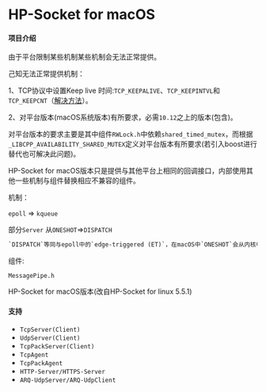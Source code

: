 # HP-Socket for macOS

#### 项目介绍
由于平台限制某些机制某些机制会无法正常提供。

己知无法正常提供机制：

1、TCP协议中设置Keep live 时间:`TCP_KEEPALIVE`、`TCP_KEEPINTVL`和`TCP_KEEPCNT`（[解决方法](http://www.voidcn.com/article/p-afuibcmg-bqk.html)）。

2、对平台版本(macOS系统版本)有所要求，必需`10.12`之上的版本(包含)。

对平台版本的要求主要是其中组件`RWLock.h`中依赖`shared_timed_mutex`，而根据`_LIBCPP_AVAILABILITY_SHARED_MUTEX`定义对平台版本有所要求(若引入boost进行替代也可解决此问题)。

HP-Socket for macOS版本只是提供与其他平台上相同的回调接口，内部使用其他一些机制与组件替换相应不兼容的组件。

机制：

`epoll` => `kqueue`

部分`Server` 从`ONESHOT`=>`DISPATCH`

```tex
`DISPATCH`等同与epoll中的`edge-triggered (ET)`，在macOS中`ONESHOT`会从内核中删除，而对于大量数据交换就代表有大量删除与添加，而使用ET(DISPATCH)只会重置状态(ENABLE)使其无效。
```

组件:

`MessagePipe.h`

HP-Socket for macOS版本(改自HP-Socket for linux 5.5.1)

#### 支持

- `TcpServer(Client)` 
- `UdpServer(Client)`
- `TcpPackServer(Client)`
- `TcpAgent`
- `TcpPackAgent`
- `HTTP-Server/HTTPS-Server`
- `ARQ-UdpServer/ARQ-UdpClient`

